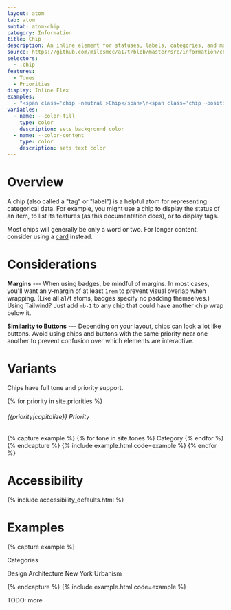 ```yaml
---
layout: atom
tab: atom
subtab: atom-chip
category: Information
title: Chip
description: An inline element for statuses, labels, categories, and more
source: https://github.com/milesmcc/a17t/blob/master/src/information/chip.css
selectors:
  - .chip
features:
  - Tones
  - Priorities
display: Inline Flex
examples:
  - "<span class='chip ~neutral'>Chip</span>\n<span class='chip ~positive'>Chip</span>\n<span class='chip ~warning'>Chip</span>\n<span class='chip ~critical'>Chip</span>\n<span class='chip ~info'>Chip</span>\n<span class='chip ~urge'>Chip</span>"
variables:
  - name: --color-fill
    type: color
    description: sets background color
  - name: --color-content
    type: color
    description: sets text color
---
```


# Overview

A chip (also called a "tag" or "label") is a helpful atom for representing categorical data. For example, you might use a chip to display the status of an item, to list its features (as this documentation does), or to display tags.

Most chips will generally be only a word or two. For longer content, consider using a [card](/layout/card) instead.

# Considerations

**Margins** --- When using badges, be mindful of margins. In most cases, you'll want an y-margin of at least `1rem` to prevent visual overlap when wrapping. (Like all a17t atoms, badges specify no padding themselves.) Using Tailwind? Just add `mb-1` to any chip that could have another chip wrap below it.

**Similarity to Buttons** --- Depending on your layout, chips can look a lot like buttons. Avoid using chips and buttons with the same priority near one another to prevent confusion over which elements are interactive.

# Variants

Chips have full tone and priority support.

{% for priority in site.priorities %}
###### {{priority|capitalize}} Priority
{% capture example %}
{% for tone in site.tones %}
<span class="chip ~{{tone}} !{{priority}}">Category</span>
{% endfor %}
{% endcapture %}
{% include example.html code=example %}
{% endfor %}

# Accessibility

{% include accessibility_defaults.html %}

# Examples

{% capture example %}
<p class="label mb-2">Categories</p>
<p><span class='chip ~neutral mb-1'>Design</span> <span class='chip ~neutral mb-1'>Architecture</span> <span class='chip ~neutral mb-1'>New York</span> <span class='chip ~neutral mb-1'>Urbanism</span></p>
{% endcapture %}
{% include example.html code=example %}

TODO: more
